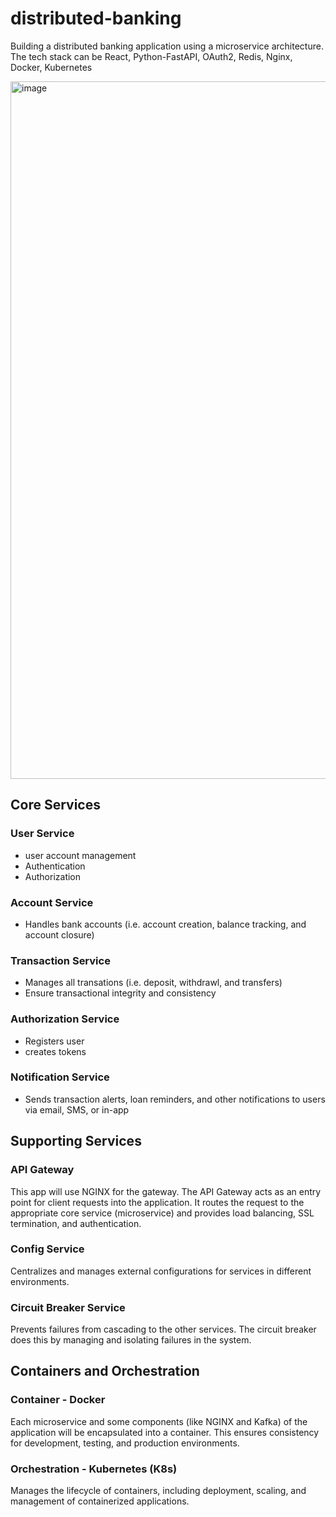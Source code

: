 # distributed-banking
Building a distributed banking application using a microservice architecture. The tech stack can be React, Python-FastAPI, OAuth2, Redis, Nginx, Docker, Kubernetes

<img width="1116" alt="image" src="https://github.com/coughlinalbert1/distributed-banking/assets/111651444/3ca3b82a-fd44-441a-89b7-1623c2cb98e6">


## Core Services
### User Service
- user account management
- Authentication
- Authorization

### Account Service
- Handles bank accounts (i.e. account creation, balance tracking, and account closure)

### Transaction Service
- Manages all transations (i.e. deposit, withdrawl, and transfers)
- Ensure transactional integrity and consistency

### Authorization Service
- Registers user
- creates tokens

### Notification Service
- Sends transaction alerts, loan reminders, and other notifications to users via email, SMS, or in-app

## Supporting Services
### API Gateway
This app will use NGINX for the gateway. The API Gateway acts as an entry point for client requests into the application. It routes the request to the appropriate core service (microservice) and provides load balancing, SSL termination, and authentication.

### Config Service
Centralizes and manages external configurations for services in different environments.

### Circuit Breaker Service
Prevents failures from cascading to the other services. The circuit breaker does this by managing and isolating failures in the system.

## Containers and Orchestration
### Container - Docker
Each microservice and some components (like NGINX and Kafka) of the application will be encapsulated into a container. This ensures consistency for development, testing, and production environments.

### Orchestration - Kubernetes (K8s)
Manages the lifecycle of containers, including deployment, scaling, and management of containerized applications.
